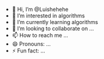 - 👋 Hi, I’m @Luishehehe
- 👀 I’m interested in algorithms
- 🌱 I’m currently learning algorithms
- 💞️ I’m looking to collaborate on ...
- 📫 How to reach me ...
- 😄 Pronouns: ...
- ⚡ Fun fact: ...

<!---
Luishehehe/Luishehehe is a ✨ special ✨ repository because its `README.md` (this file) appears on your GitHub profile.
You can click the Preview link to take a look at your changes.
--->
